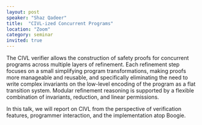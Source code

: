 ```yaml
---
layout: post
speaker: "Shaz Qadeer"
title:  "CIVL-ized Concurrent Programs"
location: "Zoom"
category: seminar
invited: true
---
```


The CIVL verifier allows the construction of safety proofs for concurrent programs across multiple layers of refinement. Each refinement step focuses on a small simplifying program transformations, making proofs more manageable and reusable, and specifically eliminating the need to write complex invariants on the low-level encoding of the program as a flat transition system. Modular refinement reasoning is supported by a flexible combination of invariants, reduction, and linear permissions.

In this talk, we will report on CIVL from the perspective of verification features, programmer interaction, and the implementation atop Boogie.
